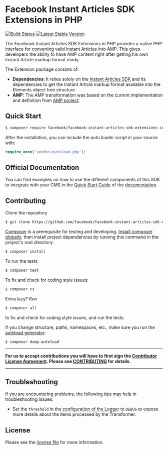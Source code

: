 # Facebook Instant Articles SDK Extensions in PHP #

[![Build Status](https://travis-ci.org/facebook/facebook-instant-articles-sdk-extensions-in-php.svg?branch=master)](https://travis-ci.org/facebook/facebook-instant-articles-sdk-extensions-in-php)
[![Latest Stable Version](https://poser.pugx.org/facebook/facebook-instant-articles-sdk-extensions-in-php/v/stable)](https://packagist.org/packages/facebook/facebook-instant-articles-sdk-extensions-in-php)

The Facebook Instant Articles SDK Extensions in PHP provides a native PHP interface for converting valid Instant Articles into AMP. This gives developers the ability to have AMP content right after getting his own Instant Article markup format ready.

The Extension package consists of:
- **Dependencies**: It relies solely on the [Instant Articles SDK](https://github.com/Facebook/facebook-instant-articles-sdk-php) and its dependencies to get the Instant Article markup format available into the Elements object tree structure.
- **AMP**: The AMP transformation was based on the current implementation and definition from [AMP project](https://www.ampproject.org/).

## Quick Start

```sh
$ composer require facebook/facebook-instant-articles-sdk-extensions-in-php
```

After the installation, you can include the auto loader script in your source with:

```PHP
require_once('vendor/autoload.php');
```

## Official Documentation

You can find examples on how to use the different components of this SDK to integrate with your CMS in the [Quick Start Guide](https://developers.facebook.com/docs/instant-articles/other-formats/#quickstart) of the [documentation](https://developers.facebook.com/docs/instant-articles/other-formats/).

## Contributing

Clone the repository
```sh
$ git clone https://github.com/facebook/facebook-instant-articles-sdk-extensions-in-php.git
```

[Composer](https://getcomposer.org/) is a prerequisite for testing and developing. [Install composer globally](https://getcomposer.org/doc/00-intro.md#globally), then install project dependencies by running this command in the project's root directory:

```sh
$ composer install
```

To run the tests:

```sh
$ composer test
```

To fix and check for coding style issues:

```sh
$ composer cs
```

Extra lazy? Run

```sh
$ composer all
```

to fix and check for coding style issues, and run the tests.

If you change structure, paths, namespaces, etc., make sure you run the [autoload generator](https://getcomposer.org/doc/03-cli.md#dump-autoload):
```sh
$ composer dump-autoload
```

___
**For us to accept contributions you will have to first sign the [Contributor License Agreement](https://code.facebook.com/cla). Please see [CONTRIBUTING](https://github.com/facebook/facebook-instant-articles-sdk-extensions-in-php/blob/master/CONTRIBUTING.md) for details.**
___

## Troubleshooting

If you are encountering problems, the following tips may help in troubleshooting issues:

- Set the `threshold` in the [configuration of the Logger](https://logging.apache.org/log4php/docs/configuration.html#PHP) to `DEBUG` to expose more details about the items processed by the Transformer.

## License

Please see the [license file](https://github.com/facebook/facebook-instant-articles-sdk-extensions-in-php/blob/master/LICENSE) for more information.
